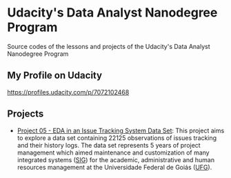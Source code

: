 # Udacity's Data Analyst Nanodegree Program
Source codes of the lessons and projects of the Udacity's Data Analyst Nanodegree Program

## My Profile on Udacity
https://profiles.udacity.com/p/7072102468

## Projects
- [Project 05 \- EDA in an Issue Tracking System Data Set](core-course-05-exploratory-data-analysis/project-05-explore-and-summarize-data): This project aims to explore a data set containing 22125 observations of issues tracking and their history logs. The data set represents 5 years of project management which aimed maintenance and customization of many integrated systems ([SIG](https://docs.info.ufrn.br)) for the academic, administrative and human  resources management at the Universidade Federal de Goiás ([UFG](https://www.ufg.br)).
